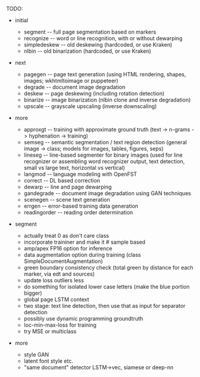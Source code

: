 TODO:

- initial
  - segment -- full page segmentation based on markers
  - recognize -- word or line recognition, with or without dewarping
  - simpledeskew -- old deskewing (hardcoded, or use Kraken)
  - nlbin -- old binarization (hardcoded, or use Kraken)
- next
  - pagegen -- page text generation (using HTML rendering, shapes, images; wkhtmltoimage or puppeteer)
  - degrade -- document image degradation
  - deskew -- page deskewing (including rotation detection)
  - binarize -- image binarization (nlbin clone and inverse degradation)
  - upscale -- grayscale upscaling (inverse downscaling)
- more
  - approxgt -- training with approximate ground truth (text -> n-grams -> hyphenation -> training)
  - semseg -- semantic segmentation / text region detection (general image -> class; models for images, tables, figures, seps)
  - lineseg -- line-based segmenter for binary images (used for line recognizer or assembling word recognizer output, text detection, small vs large text, horizontal vs vertical)
  - langmod -- language modeling with OpenFST
  - correct -- DL based correction
  - dewarp -- line and page dewarping
  - gandegrade -- document image degradation using GAN techniques
  - scenegen -- scene text generation
  - errgen -- error-based training data generation
  - readingorder -- reading order determination

- segment
  - actually treat 0 as don't care class
  - incorporate traininer and make it # sample based
  - amp/apex FP16 option for inference
  - data augmentation option during training (class SimpleDocumentAugmentation)
  - green boundary consistency check (total green by distance for each marker, via edt and sources)
  - update loss outliers less
  - do something for isolated lower case letters (make the blue portion bigger)
  - global page LSTM context
  - two stage: text line detection, then use that as input for separator detection
  - possibly use dynamic programming groundtruth
  - loc-min-max-loss for training
  - try MSE or multiclass

- more
  - style GAN
  - latent font style etc.
  - "same document" detector LSTM->vec, siamese or deep-nn
